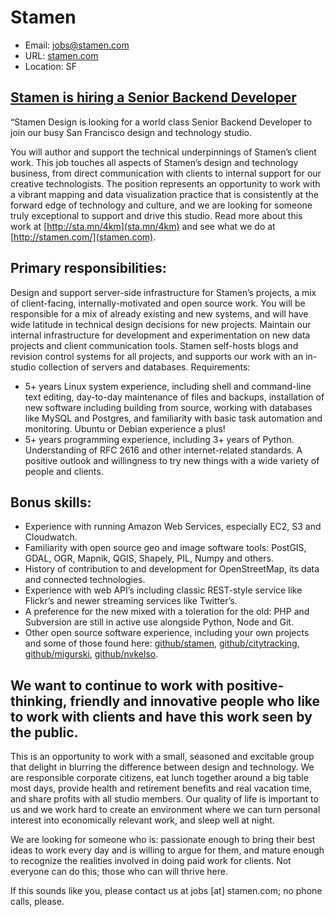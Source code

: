 Stamen
======

* Email: [jobs@stamen.com](mailto:jobs@stamen.com)
* URL: [stamen.com](http://stamen.com)
* Location: SF

[Stamen is hiring a Senior Backend Developer](http://stamen.com/hiring_senior_backend_developer)
----

“Stamen Design is looking for a world class Senior Backend Developer to join our busy San Francisco design and technology studio.

You will author and support the technical underpinnings of Stamen’s client work. This job touches all aspects of Stamen’s design and technology business, from direct communication with clients to internal support for our creative technologists. The position represents an opportunity to work with a vibrant mapping and data visualization practice that is consistently at the forward edge of technology and culture, and we are looking for someone truly exceptional to support and drive this studio. Read more about this work at [http://sta.mn/4km](sta.mn/4km) and see what we do at [http://stamen.com/](stamen.com).

Primary responsibilities:
----

Design and support server-side infrastructure for Stamen’s projects, a mix of client-facing, internally-motivated and open source work. You will be responsible for a mix of already existing and new systems, and will have wide latitude in technical design decisions for new projects.
Maintain our internal infrastructure for development and experimentation on new data projects and client communication tools. Stamen self-hosts blogs and revision control systems for all projects, and supports our work with an in-studio collection of servers and databases.
Requirements:

* 5+ years Linux system experience, including shell and command-line text editing, day-to-day maintenance of files and backups, installation of new software including building from source, working with databases like MySQL and Postgres, and familiarity with basic task automation and monitoring. Ubuntu or Debian experience a plus!
* 5+ years programming experience, including 3+ years of Python.
Understanding of RFC 2616 and other internet-related standards.
A positive outlook and willingness to try new things with a wide variety of people and clients.

Bonus skills:
----

* Experience with running Amazon Web Services, especially EC2, S3 and Cloudwatch.
* Familiarity with open source geo and image software tools: PostGIS, GDAL, OGR, Mapnik, QGIS, Shapely, PIL, Numpy and others.
* History of contribution to and development for OpenStreetMap, its data and connected technologies.
* Experience with web API’s including classic REST-style service like Flickr’s and newer streaming services like Twitter’s.
* A preference for the new mixed with a toleration for the old: PHP and Subversion are still in active use alongside Python, Node and Git.
* Other open source software experience, including your own projects and some of those found here: [github/stamen](https://github.com/stamen/), [github/citytracking](https://github.com/citytracking/), [github/migurski](https://github.com/migurski/), [github/nvkelso](https://github.com/nvkelso/).

We want to continue to work with positive-thinking, friendly and innovative people who like to work with clients and have this work seen by the public.
----

This is an opportunity to work with a small, seasoned and excitable group that delight in blurring the difference between design and technology. We are responsible corporate citizens, eat lunch together around a big table most days, provide health and retirement benefits and real vacation time, and share profits with all studio members. Our quality of life is important to us and we work hard to create an environment where we can turn personal interest into economically relevant work, and sleep well at night.

We are looking for someone who is: passionate enough to bring their best ideas to work every day and is willing to argue for them, and mature enough to recognize the realities involved in doing paid work for clients. Not everyone can do this; those who can will thrive here.

If this sounds like you, please contact us at jobs [at] stamen.com; no phone calls, please.

